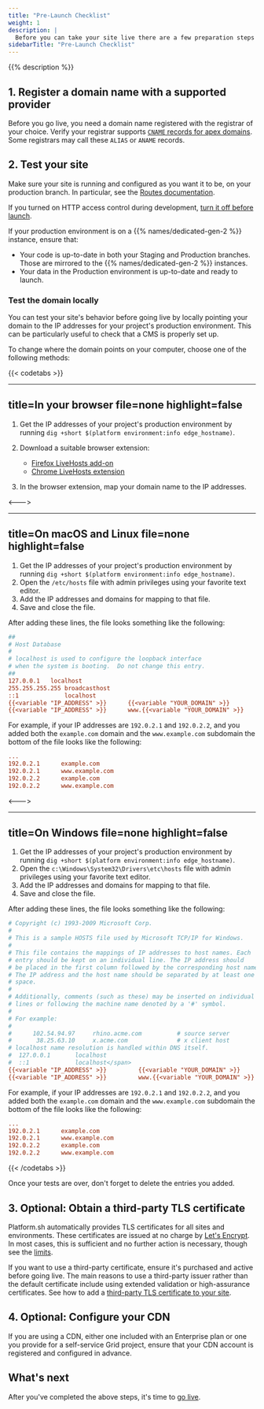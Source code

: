 ```yaml
---
title: "Pre-Launch Checklist"
weight: 1
description: |
  Before you can take your site live there are a few preparation steps to take.
sidebarTitle: "Pre-Launch Checklist"
---
```


{{% description %}}

## 1. Register a domain name with a supported provider

Before you go live, you need a domain name registered with the registrar of your choice.
Verify your registrar supports [`CNAME` records for apex domains](./steps/dns.md#handling-apex-domains).
Some registrars may call these `ALIAS` or `ANAME` records.

## 2. Test your site

Make sure your site is running and configured as you want it to be, on your production branch.
In particular, see the [Routes documentation](../define-routes/_index.md).

If you turned on HTTP access control during development, [turn it off before launch](../administration/web/configure-environment.md#http-access-control).

If your production environment is on a {{% names/dedicated-gen-2 %}} instance, ensure that:

* Your code is up-to-date in both your Staging and Production branches.
  Those are mirrored to the {{% names/dedicated-gen-2 %}} instances.
* Your data in the Production environment is up-to-date and ready to launch.

### Test the domain locally

You can test your site's behavior before going live by locally pointing your domain
to the IP addresses for your project's production environment.
This can be particularly useful to check that a CMS is properly set up.

To change where the domain points on your computer, choose one of the following methods:

{{< codetabs >}}

---
title=In your browser
file=none
highlight=false
---

1. Get the IP addresses of your project's production environment by running `dig +short $(platform environment:info edge_hostname)`.
2. Download a suitable browser extension:

    * [Firefox LiveHosts add-on](https://addons.mozilla.org/en-US/firefox/addon/livehosts/)
    * [Chrome LiveHosts extension](https://chrome.google.com/webstore/detail/livehosts/hdpoplemgeaioijkmoebnnjcilfjnjdi)

3. In the browser extension, map your domain name to the IP addresses.

<--->

---
title=On macOS and Linux
file=none
highlight=false
---

1. Get the IP addresses of your project's production environment by running `dig +short $(platform environment:info edge_hostname)`.
2. Open the `/etc/hosts` file with admin privileges using your favorite text editor.
3. Add the IP addresses and domains for mapping to that file.
4. Save and close the file.

After adding these lines, the file looks something like the following:

```ini
##
# Host Database
#
# localhost is used to configure the loopback interface
# when the system is booting.  Do not change this entry.
##
127.0.0.1	localhost
255.255.255.255	broadcasthost
::1             localhost
{{<variable "IP_ADDRESS" >}}      {{<variable "YOUR_DOMAIN" >}}
{{<variable "IP_ADDRESS" >}}      www.{{<variable "YOUR_DOMAIN" >}}
```

For example, if your IP addresses are `192.0.2.1` and `192.0.2.2`, and you added both the `example.com` domain and the `www.example.com` subdomain the bottom of the file looks like the following:

```ini {location="/etc/hosts"}
...
192.0.2.1      example.com
192.0.2.1      www.example.com
192.0.2.2      example.com
192.0.2.2      www.example.com
```

<--->

---
title=On Windows
file=none
highlight=false
---

1. Get the IP addresses of your project's production environment by running `dig +short $(platform environment:info edge_hostname)`.
2. Open the `c:\Windows\System32\Drivers\etc\hosts` file with admin privileges using your favorite text editor.
3. Add the IP addresses and domains for mapping to that file.
4. Save and close the file.

After adding these lines, the file looks something like the following:

```ini
# Copyright (c) 1993-2009 Microsoft Corp.
#
# This is a sample HOSTS file used by Microsoft TCP/IP for Windows.
#
# This file contains the mappings of IP addresses to host names. Each
# entry should be kept on an individual line. The IP address should
# be placed in the first column followed by the corresponding host name.
# The IP address and the host name should be separated by at least one
# space.
#
# Additionally, comments (such as these) may be inserted on individual
# lines or following the machine name denoted by a '#' symbol.
#
# For example:
#
#      102.54.94.97     rhino.acme.com          # source server
#       38.25.63.10     x.acme.com              # x client host
# localhost name resolution is handled within DNS itself.
#  127.0.0.1       localhost
#  ::1             localhost</span>
{{<variable "IP_ADDRESS" >}}         {{<variable "YOUR_DOMAIN" >}}
{{<variable "IP_ADDRESS" >}}         www.{{<variable "YOUR_DOMAIN" >}}
```

For example, if your IP addresses are `192.0.2.1` and `192.0.2.2`, and you added both the `example.com` domain and the `www.example.com` subdomain the bottom of the file looks like the following:

```ini {location="c:\Windows\System32\Drivers\etc\hosts"}
...
192.0.2.1      example.com
192.0.2.1      www.example.com
192.0.2.2      example.com
192.0.2.2      www.example.com
```

{{< /codetabs >}}

Once your tests are over, don't forget to delete the entries you added.

## 3. Optional: Obtain a third-party TLS certificate

Platform.sh automatically provides TLS certificates for all sites and environments.
These certificates are issued at no charge by [Let's Encrypt](https://letsencrypt.org/).
In most cases, this is sufficient and no further action is necessary, though see the [limits](../define-routes/https.md#limits).

If you want to use a third-party certificate, ensure it's purchased and active before going live.
The main reasons to use a third-party issuer rather than the default certificate include
using extended validation or high-assurance certificates.
See how to add a [third-party TLS certificate to your site](./steps/tls.md).

## 4. Optional: Configure your CDN

If you are using a CDN, either one included with an Enterprise plan or one you provide for a self-service Grid project,
ensure that your CDN account is registered and configured in advance.

## What's next

After you've completed the above steps, it's time to [go live](./steps/_index.md).
